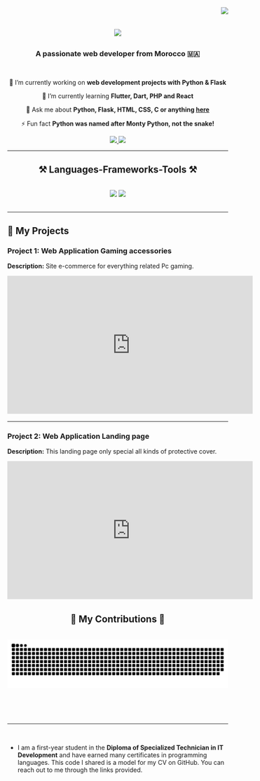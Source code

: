 <img align="right" src="https://visitor-badge.laobi.icu/badge?page_id=abdelghani-hdija.abdelghani-hdija" />

<h1 align="center">
    <img src="https://readme-typing-svg.herokuapp.com/?font=Righteous&size=35&center=true&vCenter=true&width=500&height=70&duration=4000&lines=Hi+There!+👋;+I'm+Abdelghani+Hdija!;" />
</h1>

<h3 align="center">A passionate web developer from Morocco 🇲🇦</h3>

<br/>

<div align="center">
 
 🔭 I’m currently working on **web development projects with Python & Flask**
 
 🌱 I’m currently learning **Flutter, Dart, PHP and React** 

💬 Ask me about **Python, Flask, HTML, CSS, C or anything [here](https://github.com/abdelghani-hdija/abdelghani-hdija/issues)**

⚡ Fun fact **Python was named after Monty Python, not the snake!**

 </div>
 
<div align="center"> 
  <a href="mailto:hdija.adelghani@example.com">
    <img src="https://img.shields.io/badge/Gmail-333333?style=for-the-badge&logo=gmail&logoColor=red" />
  </a>
  <a href="https://linkedin.com/in/abdelghani-hdija" target="_blank">
    <img src="https://img.shields.io/badge/LinkedIn-0077B5?style=for-the-badge&logo=linkedin&logoColor=white" target="_blank" />
  </a>
</div>

 <hr/>
 
<h2 align="center">⚒️ Languages-Frameworks-Tools ⚒️</h2>
<br/>
<div align="center">
    <img src="https://skillicons.dev/icons?i=python,html,css,flask,vscode,github,git" />
    <img src="https://skillicons.dev/icons?i=javascript,java,flutter,react,c" /><br>
</div>

<br/>
<hr/>

## 🚀 My Projects

### Project 1: Web Application Gaming accessories

**Description:** Site e-commerce for everything related Pc gaming.

<iframe width="560" height="315" src="https://github.com/user-attachments/assets/e34da5eb-2332-462c-86ec-9affdf449e4d" title="Web Application Gaming accessories" frameborder="0" allow="accelerometer; autoplay; clipboard-write; encrypted-media; gyroscope; picture-in-picture" allowfullscreen></iframe>

---

### Project 2: Web Application Landing page

**Description:** This landing page only special all kinds of protective cover.

<iframe width="560" height="315" src="https://github.com/user-attachments/assets/fb6c1e33-4280-4add-a3ba-4e208f64032e" title="Web Application Landing page" frameborder="0" allow="accelerometer; autoplay; clipboard-write; encrypted-media; gyroscope; picture-in-picture" allowfullscreen></iframe>

<div align="center">
  <h2>🐍 My Contributions 🐍</h2>
  <br>
  <img alt="snake eating my contributions" src="https://raw.githubusercontent.com/salesp07/salesp07/output/github-contribution-grid-snake.svg" />
  
  <br/><br/><br/>
</div>

<hr/>

<br/>

- I am a first-year student in the **Diploma of Specialized Technician in IT Development** and have earned many certificates in programming languages. This code I shared is a model for my CV on GitHub. You can reach out to me through the links provided.
